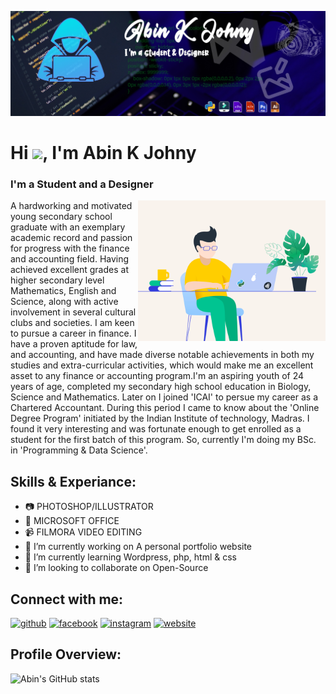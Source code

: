 ![I'm a student and a designer.](https://github.com/abinkjohny/abinkjohny/blob/main/Banner%201.jpg)


<h1 align="left">Hi <img src="https://raw.githubusercontent.com/MartinHeinz/MartinHeinz/master/wave.gif" width="30px">, I'm Abin K Johny</h1>
<h3>I'm a Student and a Designer</h3>
<img align="right" alt="GIF" src="https://github.com/abinkjohny/abinkjohny/blob/main/image_processing20210909-29286-dr58yz.gif" width="300" height="225" />

A hardworking and motivated young secondary school graduate with an exemplary academic record and passion for progress with the finance and accounting field. 
Having achieved excellent grades at higher secondary level Mathematics, English and Science, along with active involvement in several cultural clubs and societies. 
I am keen to pursue a career in finance. I have a proven aptitude for law, and accounting, and have made diverse notable achievements in both my studies and extra-curricular activities, which would make me an excellent asset to any finance or accounting program.I'm an aspiring youth of 24 years of age, 
completed my secondary high school education in Biology, Science and Mathematics. Later on I joined 'ICAI' to persue my career as a Chartered Accountant. 
During this period I came to know about the 'Online Degree Program' initiated by the Indian Institute of technology, Madras. I found it very interesting and was fortunate enough to get enrolled as a student for the first batch of this program. So, currently I'm doing my BSc. in 'Programming & Data Science'.

## Skills & Experiance:
<p align="left">

- 📷 PHOTOSHOP/ILLUSTRATOR
- 🏢 MICROSOFT OFFICE
- 📹 FILMORA VIDEO EDITING  
- 🔭 I’m currently working on A personal portfolio website 
- 🌱 I’m currently learning Wordpress, php, html & css 
- 👯 I’m looking to collaborate on Open-Source 

## Connect with me:
  
[<img src='https://cdn.jsdelivr.net/npm/simple-icons@3.0.1/icons/github.svg' alt='github' height='40'>](https://github.com/abinkjohny)  [<img src='https://cdn.jsdelivr.net/npm/simple-icons@3.0.1/icons/facebook.svg' alt='facebook' height='40'>](https://www.facebook.com/abin.kjohny.5)  [<img src='https://cdn.jsdelivr.net/npm/simple-icons@3.0.1/icons/instagram.svg' alt='instagram' height='40'>](https://www.instagram.com/akj_unni_k//)  [<img src='https://cdn.jsdelivr.net/npm/simple-icons@3.0.1/icons/icloud.svg' alt='website' height='40'>](www.tornotron.com)  

## Profile Overview:  
  
![Abin's GitHub stats](https://github-readme-stats.vercel.app/api?username=abinkjohny&show_icons=true&theme=vue) 


